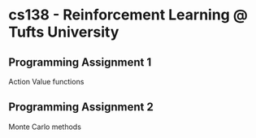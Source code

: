 # cs138 - Reinforcement Learning @ Tufts University

## Programming Assignment 1
Action Value functions

## Programming Assignment 2
Monte Carlo methods
